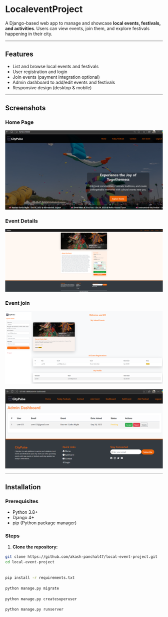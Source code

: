 # LocaleventProject

A Django-based web app to manage and showcase **local events, festivals, and activities**. Users can view events, join them, and explore festivals happening in their city.


---

## Features

- List and browse local events and festivals  
- User registration and login  
- Join events (payment integration optional)  
- Admin dashboard to add/edit events and festivals  
- Responsive design (desktop & mobile)

---

## Screenshots

### Home Page
![Home Page](screenshots/home.jpg)

### Event Details
![Event Details](screenshots/details.jpg)

### Event join
![Event join](screenshots/join-event.jpg)

![Event join](screenshots/adminpage.jpg)


---

## Installation

### Prerequisites

- Python 3.8+  
- Django 4+  
- pip (Python package manager)  


### Steps

1. **Clone the repository:**

```bash
git clone https://github.com/akash-panchal47/local-event-project.git
cd local-event-project


pip install -r requirements.txt

python manage.py migrate

python manage.py createsuperuser

python manage.py runserver
